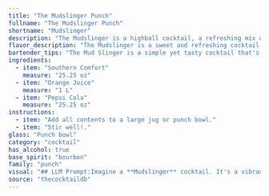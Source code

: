 ```yaml
---
title: "The Mudslinger Punch"
fullname: "The Mudslinger Punch"
shortname: "Mudslinger"
description: "The Mudslinger is a highball cocktail, a refreshing mix of spirits, juices, and soda. Its origin is likely a Southern US invention, drawing inspiration from the region's love for sweet, easy-drinking drinks.  The combination of Southern Comfort's whiskey base with citrus and cola is a classic example of this style. "
flavor_description: "The Mudslinger is a sweet and refreshing cocktail with a unique balance of flavors.  Southern Comfort's spiced peach notes blend with the tangy citrus of orange juice and the bubbly cola, creating a complex sweetness.  The Pepsi Cola adds a touch of bitterness, while the orange juice provides a refreshing acidity.  Overall, it's a smooth and easy-drinking cocktail perfect for casual occasions. "
bartender_tips: "The Mud Slinger is a simple yet tasty cocktail that's easy to make.  The key is balance -  don't overdo the Southern Comfort, as it can easily overpower the drink.  Use fresh-squeezed orange juice whenever possible, and chill the cola for a refreshing experience.  A good muddler can help with the orange slices, but a bar spoon will do in a pinch.  Don't forget the ice!  "
ingredients:
  - item: "Southern Comfort"
    measure: "25.25 oz"
  - item: "Orange Juice"
    measure: "1 L"
  - item: "Pepsi Cola"
    measure: "25.25 oz"
instructions:
  - item: "Add all contents to a large jug or punch bowl."
  - item: "Stir well!."
glass: "Punch bowl"
category: "cocktail"
has_alcohol: true
base_spirit: "bourbon"
family: "punch"
visual: "## LLM Prompt:Imagine a **Mudslinger** cocktail. It's a vibrant, layered concoction with a **rich orange hue** at the bottom, gradually transitioning to a **deep brown** towards the top. Describe the **texture** of the cocktail. Is it **smooth and silky** or **fizzy and bubbly**? Are there **distinct layers** visible, or does it blend into a **uniform color**? Finally, mention any **decorative elements** that could enhance the visual appeal. Would it be garnished with a **citrus wedge**, a **maraschino cherry**, or something more **unexpected**? Remember to capture the **essence** of the Mudslinger's **visual charm**, using descriptive language that evokes its **flavorful appearance**. "
source: "thecocktaildb"
---
```


